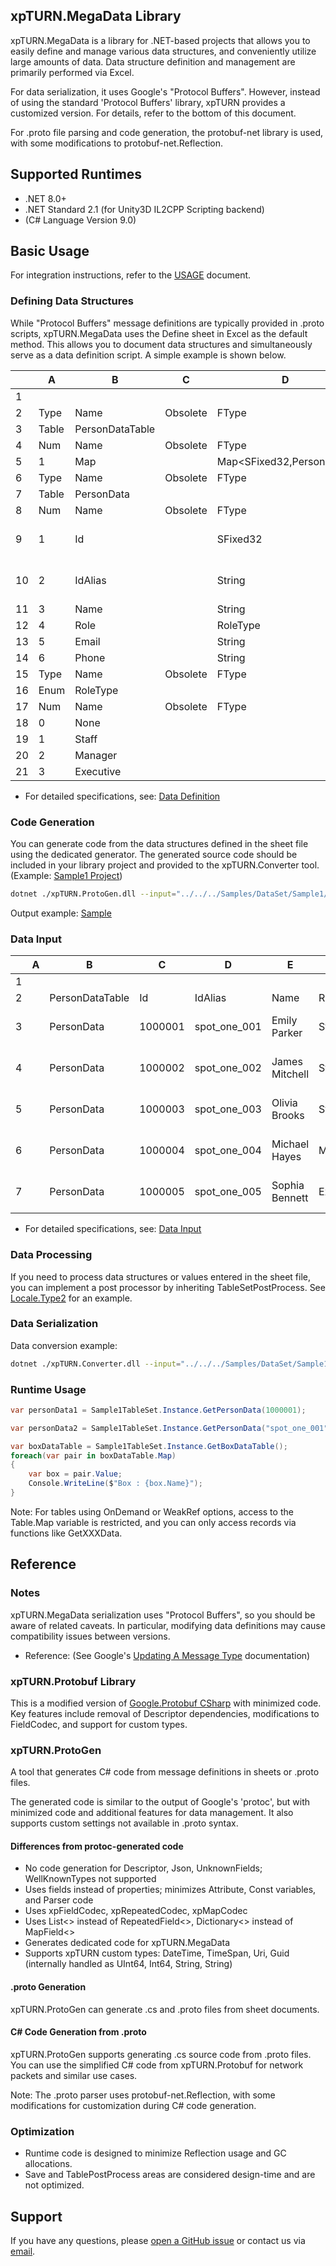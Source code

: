 ## xpTURN.MegaData Library

xpTURN.MegaData is a library for .NET-based projects that allows you to easily define and manage various data structures, and conveniently utilize large amounts of data. Data structure definition and management are primarily performed via Excel.

For data serialization, it uses Google's "Protocol Buffers". However, instead of using the standard 'Protocol Buffers' library, xpTURN provides a customized version. For details, refer to the bottom of this document.

For .proto file parsing and code generation, the protobuf-net library is used, with some modifications to protobuf-net.Reflection.

## Supported Runtimes

- .NET 8.0+
- .NET Standard 2.1 (for Unity3D IL2CPP Scripting backend)
- (C# Language Version 9.0)

## Basic Usage

For integration instructions, refer to the [USAGE](./doc/USAGE.md) document.

### Defining Data Structures

While "Protocol Buffers" message definitions are typically provided in .proto scripts, xpTURN.MegaData uses the Define sheet in Excel as the default method. This allows you to document data structures and simultaneously serve as a data definition script. A simple example is shown below.

|    |  A      |  B               |  C          |  D                           |  E            |  F                                |
| -- | ------- | ---------------- | ----------- | ---------------------------- | ------------- | --------------------------------- |
|  1 |         |                  |             |                              |               |                                   |
|  2 |  Type   |  Name            |  Obsolete   |  FType                       |  ExtraOptions |  Desc                             |
|  3 |  Table  |  PersonDataTable |             |                              |               |                                   |
|  4 |  Num    |  Name            |  Obsolete   |  FType                       |  ExtraOptions |                                   |
|  5 |  1      |  Map             |             |  Map<SFixed32,PersonData>    |               |                                   |
|  6 |  Type   |  Name            |  Obsolete   |  FType                       |  ExtraOptions |                                   |
|  7 |  Table  |  PersonData      |             |                              |               |                                   |
|  8 |  Num    |  Name            |  Obsolete   |  FType                       |  ExtraOptions |                                   |
|  9 |  1      |  Id              |             |  SFixed32                    |               |  Data Index Id                    |
| 10 |  2      |  IdAlias         |             |  String                      |               |  Data Alias Name                  |
| 11 |  3      |  Name            |             |  String                      |               |                                   |
| 12 |  4      |  Role            |             |  RoleType                    |               |                                   |
| 13 |  5      |  Email           |             |  String                      |               |                                   |
| 14 |  6      |  Phone           |             |  String                      |               |                                   |
| 15 |  Type   |  Name            |  Obsolete   |  FType                       |  ExtraOptions |                                   |
| 16 |  Enum   |  RoleType        |             |                              |               |                                   |
| 17 |  Num    |  Name            |  Obsolete   |  FType                       |  ExtraOptions |                                   |
| 18 |  0      |  None            |             |                              |               |                                   |
| 19 |  1      |  Staff           |             |                              |               |                                   |
| 20 |  2      |  Manager         |             |                              |               |                                   |
| 21 |  3      |  Executive       |             |                              |               |                                   |

* For detailed specifications, see: [Data Definition](./doc/DEFINE.md)

### Code Generation

You can generate code from the data structures defined in the sheet file using the dedicated generator. The generated source code should be included in your library project and provided to the xpTURN.Converter tool. (Example: [Sample1 Project](./src/Samples/xpTURN.TableSet.Samples))

```sh
dotnet ./xpTURN.ProtoGen.dll --input="../../../Samples/DataSet/Sample1/[Define]" --output="../../../Samples/xpTURN.TableSet.Samples/Sample1" --output-type="cs;proto" --namespace="Samples" --tableset="Sample1TableSet" --for-datatable
```

Output example: [Sample](./src/Samples/xpTURN.TableSet.Samples/Sample1)

### Data Input

|    |  A      |  B               |  C          |  D               |  E               |  F          |  G                 |  H               |
| -- | ------- | ---------------- | ----------- | ---------------- | ---------------- | ----------- | ------------------ | ---------------- |
|  1 |         |                  |             |                  |                  |             |                    |                  |
|  2 |         |  PersonDataTable |  Id         |  IdAlias         |  Name            |  Role       |  Email             |  Phone           |
|  3 |         |  PersonData      |  1000001    |  spot_one_001    |  Emily Parker    |  Staff      |  xxx111@zmall.com  |  (415) 555-0134  |
|  4 |         |  PersonData      |  1000002    |  spot_one_002    |  James Mitchell  |  Staff      |  xxx222@zmall.com  |  (415) 555-0135  |
|  5 |         |  PersonData      |  1000003    |  spot_one_003    |  Olivia Brooks   |  Staff      |  xxx333@zmall.com  |  (415) 555-0136  |
|  6 |         |  PersonData      |  1000004    |  spot_one_004    |  Michael Hayes   |  Manager    |  xxx333@zmall.com  |  (415) 555-0137  |
|  7 |         |  PersonData      |  1000005    |  spot_one_005    |  Sophia Bennett  |  Executive  |  xxx333@zmall.com  |  (415) 555-0138  |

* For detailed specifications, see: [Data Input](./doc/DATA.md)

### Data Processing

If you need to process data structures or values entered in the sheet file, you can implement a post processor by inheriting TableSetPostProcess. See [Locale.Type2](./src/Tests/xpTURN.TableSet.ForTests/Locale.Type2/LocaleTablePostProcess.cs) for an example.

### Data Serialization

Data conversion example:
```sh
dotnet ./xpTURN.Converter.dll --input="../../../Samples/DataSet/Sample1" --output="../../../Samples/DataSet/Sample1/[Result]" --namespace="Samples" --tableset="Sample1TableSet"
```

### Runtime Usage

```cs
var personData1 = Sample1TableSet.Instance.GetPersonData(1000001);
```
```cs
var personData2 = Sample1TableSet.Instance.GetPersonData("spot_one_001");
```
```cs
var boxDataTable = Sample1TableSet.Instance.GetBoxDataTable();
foreach(var pair in boxDataTable.Map)
{
    var box = pair.Value;
    Console.WriteLine($"Box : {box.Name}");
}
```

Note: For tables using OnDemand or WeakRef options, access to the Table.Map variable is restricted, and you can only access records via functions like GetXXXData.

## Reference

### Notes

xpTURN.MegaData serialization uses "Protocol Buffers", so you should be aware of related caveats. In particular, modifying data definitions may cause compatibility issues between versions.

* Reference: (See Google's [Updating A Message Type](https://protobuf.dev/programming-guides/proto3/#updating) documentation)

### xpTURN.Protobuf Library

This is a modified version of [Google.Protobuf CSharp](https://github.com/protocolbuffers/protobuf/tree/main/csharp/src/Google.Protobuf) with minimized code. Key features include removal of Descriptor dependencies, modifications to FieldCodec, and support for custom types.

### xpTURN.ProtoGen

A tool that generates C# code from message definitions in sheets or .proto files.

The generated code is similar to the output of Google's 'protoc', but with minimized code and additional features for data management. It also supports custom settings not available in .proto syntax.

#### Differences from protoc-generated code

* No code generation for Descriptor, Json, UnknownFields; WellKnownTypes not supported
* Uses fields instead of properties; minimizes Attribute, Const variables, and Parser code
* Uses xpFieldCodec, xpRepeatedCodec, xpMapCodec
* Uses List<> instead of RepeatedField<>, Dictionary<> instead of MapField<>
* Generates dedicated code for xpTURN.MegaData
* Supports xpTURN custom types: DateTime, TimeSpan, Uri, Guid (internally handled as UInt64, Int64, String, String)

#### .proto Generation

xpTURN.ProtoGen can generate .cs and .proto files from sheet documents.

#### C# Code Generation from .proto

xpTURN.ProtoGen supports generating .cs source code from .proto files. You can use the simplified C# code from xpTURN.Protobuf for network packets and similar use cases.

Note: The .proto parser uses protobuf-net.Reflection, with some modifications for customization during C# code generation.

### Optimization

* Runtime code is designed to minimize Reflection usage and GC allocations.
* Save and TablePostProcess areas are considered design-time and are not optimized.

## Support

If you have any questions, please [open a GitHub issue](https://github.com/xpTURN/xpTURN/issues) or contact us via [email](mailto:xpTURN@gmail.com).
